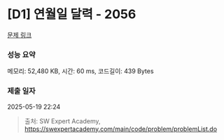 # [D1] 연월일 달력 - 2056 

[문제 링크](https://swexpertacademy.com/main/code/problem/problemDetail.do?contestProbId=AV5QLkdKAz4DFAUq) 

### 성능 요약

메모리: 52,480 KB, 시간: 60 ms, 코드길이: 439 Bytes

### 제출 일자

2025-05-19 22:24



> 출처: SW Expert Academy, https://swexpertacademy.com/main/code/problem/problemList.do